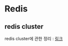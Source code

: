 # Redis

## redis cluster
redis cluster에 관한 정리 : [링크](https://github.com/hjdeepsleep/study/blob/main/redis/cluster.md)
